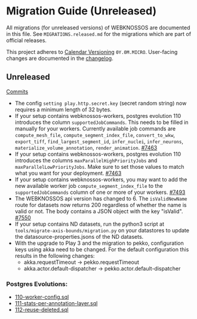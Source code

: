 # Migration Guide (Unreleased)
All migrations (for unreleased versions) of WEBKNOSSOS are documented in this file.
See `MIGRATIONS.released.md` for the migrations which are part of official releases.

This project adheres to [Calendar Versioning](http://calver.org/) `0Y.0M.MICRO`.
User-facing changes are documented in the [changelog](CHANGELOG.released.md).

## Unreleased
[Commits](https://github.com/scalableminds/webknossos/compare/23.11.0...HEAD)
- The config `setting play.http.secret.key` (secret random string) now requires a minimum length of 32 bytes.
- If your setup contains webknossos-workers, postgres evolution 110 introduces the column `supportedJobCommands`. This needs to be filled in manually for your workers. Currently available job commands are `compute_mesh_file`, `compute_segment_index_file`, `convert_to_wkw`, `export_tiff`, `find_largest_segment_id`, `infer_nuclei`, `infer_neurons`, `materialize_volume_annotation`, `render_animation`. [#7463](https://github.com/scalableminds/webknossos/pull/7463)
- If your setup contains webknossos-workers,  postgres evolution 110 introduces the columns `maxParallelHighPriorityJobs` and `maxParallelLowPriorityJobs`. Make sure to set those values to match what you want for your deployment. [#7463](https://github.com/scalableminds/webknossos/pull/7463)
- If your setup contains webknossos-workers, you may want to add the new available worker job `compute_segment_index_file` to the `supportedJobCommands` column of one or more of your workers. [#7493](https://github.com/scalableminds/webknossos/pull/7493)
- The WEBKNOSSOS api version has changed to 6. The `isValidNewName` route for datasets now returns 200 regardless of whether the name is valid or not. The body contains a JSON object with the key "isValid". [#7550](https://github.com/scalableminds/webknossos/pull/7550)
- If your setup contains ND datasets, run the python3 script at `tools/migrate-axis-bounds/migration.py` on your datastores to update the datasource-properties.jsons of the ND datasets.
- With the upgrade to Play 3 and the migration to pekko, configuration keys using akka need to be changed. For the default configuration this results in the following changes:
  - akka.requestTimeout → pekko.requestTimeout
  - akka.actor.default-dispatcher → pekko.actor.default-dispatcher

### Postgres Evolutions:

- [110-worker-config.sql](conf/evolutions/110-worker-config.sql)
- [111-stats-per-annotation-layer.sql](conf/evolutions/111-stats-per-annotation-layer.sql)
- [112-reuse-deleted.sql](conf/evolutions/112-reuse-deleted.sql)

